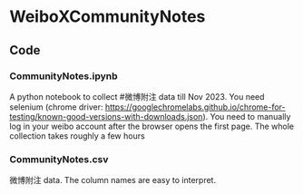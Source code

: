 # WeiboXCommunityNotes

## Code
### CommunityNotes.ipynb
A python notebook to collect #微博附注 data till Nov 2023. You need selenium (chrome driver: https://googlechromelabs.github.io/chrome-for-testing/known-good-versions-with-downloads.json).
You need to manually log in your weibo account after the browser opens the first page. The whole collection takes roughly a few hours


### CommunityNotes.csv
微博附注 data. The column names are easy to interpret. 
